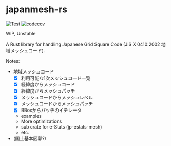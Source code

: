 # japanmesh-rs

[![Test](https://github.com/MIERUNE/japanmesh-rs/actions/workflows/Test.yml/badge.svg)](https://github.com/MIERUNE/japanmesh-rs/actions/workflows/Test.yml)
[![codecov](https://codecov.io/gh/MIERUNE/japanmesh-rs/graph/badge.svg?token=DFLHwQZr56)](https://codecov.io/gh/MIERUNE/japanmesh-rs)

WIP, Unstable

A Rust library for handling Japanese Grid Square Code (JIS X 0410:2002 地域メッシュコード).

Notes:

- 地域メッシュコード
    - [x] 利用可能な1次メッシュコード一覧
    - [x] 経緯度からメッシュコード
    - [x] 経緯度からメッシュパッチ
    - [x] メッシュコードからメッシュレベル
    - [x] メッシュコードからメッシュパッチ
    - [x] BBoxからパッチのイテレータ
    - examples
    - More optimizations
    - sub crate for e-Stats (jp-estats-mesh)
    - etc.
- (国土基本図郭?)
